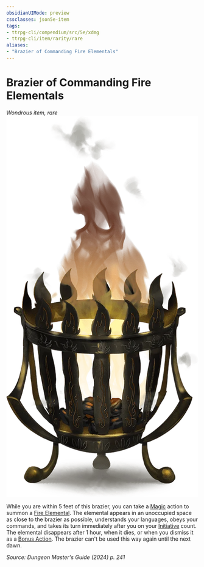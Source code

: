 ```yaml
---
obsidianUIMode: preview
cssclasses: json5e-item
tags:
- ttrpg-cli/compendium/src/5e/xdmg
- ttrpg-cli/item/rarity/rare
aliases: 
- "Brazier of Commanding Fire Elementals"
---
```

# Brazier of Commanding Fire Elementals
*Wondrous item, rare*  
![](3-Compendium/items/img/brazier-of-commanding-fire-elementals.webp#right)


While you are within 5 feet of this brazier, you can take a [Magic](3-Compendium/rules/actions.md#Magic) action to summon a [Fire Elemental](3-Compendium/bestiary/elemental/fire-elemental-xmm.md). The elemental appears in an unoccupied space as close to the brazier as possible, understands your languages, obeys your commands, and takes its turn immediately after you on your [Initiative](3-Compendium/rules/variant-rules/initiative-xphb.md) count. The elemental disappears after 1 hour, when it dies, or when you dismiss it as a [Bonus Action](3-Compendium/rules/variant-rules/bonus-action-xphb.md). The brazier can't be used this way again until the next dawn.

*Source: Dungeon Master's Guide (2024) p. 241*